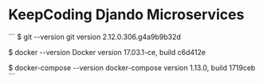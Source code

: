 # KeepCoding Djando Microservices

´´´
$ git --version
git version 2.12.0.306.g4a9b9b32d

$ docker --version
Docker version 17.03.1-ce, build c6d412e

$ docker-compose --version
docker-compose version 1.13.0, build 1719ceb
´´´


